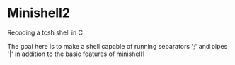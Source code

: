 # Minishell2
Recoding a tcsh shell in C

The goal here is to make a shell capable of running separators ';' and pipes '|' in addition to the basic features of minishell1
